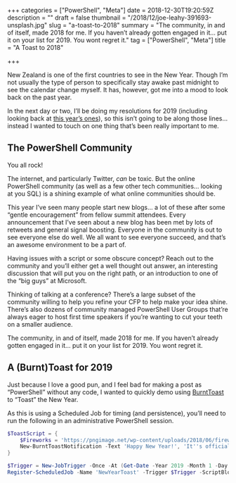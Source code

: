 +++
categories = ["PowerShell", "Meta"]
date = 2018-12-30T19:20:59Z
description = ""
draft = false
thumbnail = "/2018/12/joe-leahy-391693-unsplash.jpg"
slug = "a-toast-to-2018"
summary = "The community, in and of itself, made 2018 for me. If you haven’t already gotten engaged in it… put it on your list for 2019. You wont regret it."
tag = ["PowerShell", "Meta"]
title = "A Toast to 2018"

+++


New Zealand is one of the first countries to see in the New Year. Though I’m not usually the type of person to specifically stay awake past midnight to see the calendar change myself. It has, however, got me into a mood to look back on the past year.

In the next day or two, I’ll be doing my resolutions for 2019 (including looking back at [this year’s ones](https://king.geek.nz/2018/01/03/resolution-2018/)), so this isn’t going to be along those lines… instead I wanted to touch on one thing that’s been really important to me.

## ****The PowerShell Community****

You all rock!

The internet, and particularly Twitter, _can_ be toxic. But the online PowerShell community (as well as a few other tech communities… looking at you SQL) is a shining example of what online communities should be.

This year I’ve seen many people start new blogs… a lot of these after some “gentle encouragement” from fellow summit attendees. Every announcement that I’ve seen about a new blog has been met by lots of retweets and general signal boosting. Everyone in the community is out to see everyone else do well. We all want to see everyone succeed, and that’s an awesome environment to be a part of.

Having issues with a script or some obscure concept? Reach out to the community and you’ll either get a well thought out answer, an interesting discussion that will put you on the right path, or an introduction to one of the “big guys” at Microsoft.

Thinking of talking at a conference? There’s a large subset of the community willing to help you refine your CFP to help make your idea shine. There’s also dozens of community managed PowerShell User Groups that’re always eager to host first time speakers if you’re wanting to cut your teeth on a smaller audience.

The community, in and of itself, made 2018 for me. If you haven’t already gotten engaged in it… put it on your list for 2019. You wont regret it.

## ****A (Burnt)Toast for 2019****

Just because I love a good pun, and I feel bad for making a post as “PowerShell” without any code, I wanted to quickly demo using [BurntToast](https://powershellgallery.com/packages/BurntToast) to “Toast” the New Year.

As this is using a Scheduled Job for timing (and persistence), you’ll need to run the following in an administrative PowerShell session.

```powershell
$ToastScript = {
    $Fireworks = 'https://pngimage.net/wp-content/uploads/2018/06/fireworks-icon-png-9.png'
    New-BurntToastNotification -Text 'Happy New Year!', 'It''s officially 2019' -Sound Call10 -AppLogo $Fireworks
}

$Trigger = New-JobTrigger -Once -At (Get-Date -Year 2019 -Month 1 -Day 1 -Hour 0 -Minute 0 -Second 0)
Register-ScheduledJob -Name 'NewYearToast' -Trigger $Trigger -ScriptBlock $ToastScript

```

